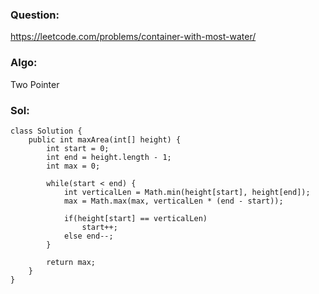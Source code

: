 ### Question:
https://leetcode.com/problems/container-with-most-water/

### Algo:
Two Pointer

### Sol:
```
class Solution {
    public int maxArea(int[] height) {
        int start = 0;
        int end = height.length - 1;
        int max = 0;
        
        while(start < end) {
            int verticalLen = Math.min(height[start], height[end]);
            max = Math.max(max, verticalLen * (end - start));
            
            if(height[start] == verticalLen)
                start++;
            else end--;
        }
        
        return max;
    }
}
```
